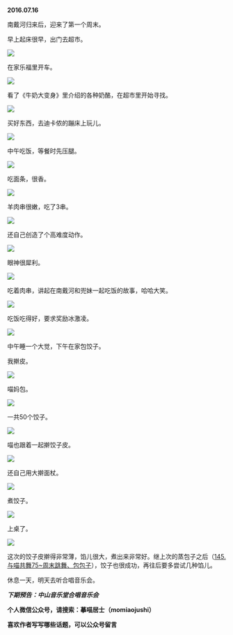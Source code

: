 
          
            
**2016.07.16**

南戴河归来后，迎来了第一个周末。

早上起床很早，出门去超市。




![](img/51001-26a07b4b3d8fbdf0.jpg)




在家乐福里开车。




![](img/51001-56966b53d14b115c.jpg)




看了《牛奶大变身》里介绍的各种奶酪，在超市里开始寻找。




![](img/51001-17e01dee92298bac.jpg)




买好东西，去迪卡侬的蹦床上玩儿。




![](img/51001-a3cd3c499b8415e3.jpg)




中午吃饭，等餐时先压腿。




![](img/51001-2552c11f959fa621.jpg)




吃面条，很香。




![](img/51001-732b48bc123a45bc.jpg)




羊肉串很嫩，吃了3串。




![](img/51001-5f7ceae8211af10b.jpg)




还自己创造了个高难度动作。




![](img/51001-846bff122945de39.jpg)




眼神很犀利。




![](img/51001-32ffa23df66c0d91.jpg)




吃着肉串，讲起在南戴河和兜妹一起吃饭的故事，哈哈大笑。




![](img/51001-84e3ff691dd63958.jpg)




吃饭吃得好，要求奖励冰激凌。




![](img/51001-91761c7dcc528457.jpg)




中午睡一个大觉，下午在家包饺子。

我擀皮。




![](img/51001-e46684391add5068.jpg)




喵妈包。




![](img/51001-b0381bf5df0c2fca.jpg)




一共50个饺子。




![](img/51001-cd16a7db28dbe2b6.jpg)




喵也跟着一起擀饺子皮。




![](img/51001-6c6c354bcc1d0a8f.jpg)




还自己用大擀面杖。




![](img/51001-20822ac08377ea83.jpg)




煮饺子。




![](img/51001-0f380f9ca1ed8f3c.jpg)




上桌了。




![](img/51001-a6b5684b8afa33d0.jpg)




这次的饺子皮擀得非常薄，馅儿很大，煮出来非常好。继上次的蒸包子之后（[145.与喵共舞75~周末跳舞、包包子](https://www.jianshu.com/p/367875b48de2)），饺子也很成功，再往后要多尝试几种馅儿。

休息一天，明天去听合唱音乐会。


***下期预告：中山音乐堂合唱音乐会***


**个人微信公众号，请搜索：摹喵居士（momiaojushi）**

**喜欢作者写写哪些话题，可以公众号留言**

          
        
